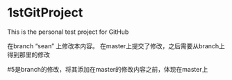 # 1stGitProject

This is the personal test project for GitHub

在branch “sean” 上修改本内容。
在master上提交了修改，之后需要从branch上得到那里的修改

#5是branch的修改，将其添加在master的修改内容之前，体现在master上
